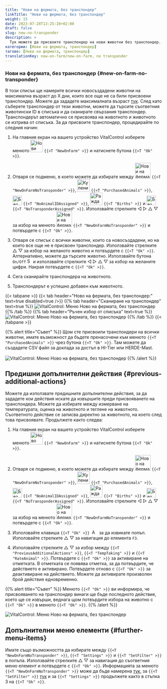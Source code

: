 ```yaml
---
title: "Нови на фермата, без транспондер"
linkTitle: "Нови на фермата, без транспондер"
weight: 15
date: 2023-07-28T13:25:28+02:00
draft: false
slug: new-no-transponder
description: >
  Тук можете да присвоите транспондер на нови животни без транспондер.
категории: [Нови на фермата, транспондер]
тагове: [Нови на фермата, транспондер]
translationKey: new-on-farm/new-on-farm, no transponder
---
```

### Нови на фермата, без транспондер {#new-on-farm-no-transponder}

В този списък ще намерите всички новосъздадени животни на максимална възраст до X дни, които все още не са били присвоени транспондер. Можете да зададете максималната възраст [тук](/bg/docs/settings/animal-registration/#set-default-values). След като съберете транспондер от тези животни, можете да търсите съответния животински ID в списъка и да сканирате свързания транспондер. Транспондерът автоматично се присвоява на животното и животното се изтрива от списъка. За да присвоите транспондер, процедирайте по следния начин:

1. На главния екран на вашето устройство VitalControl изберете менюто <img src="/icons/main/new-on-farm.svg" width="40" align="bottom" alt="Нови на фермата" /> `{{<T "NewOnFarm" >}}` и натиснете бутона `{{<T "Ok" >}}`.

2.  Отваря се подменю, в което можете да избирате между <img src="/icons/registration/new-on-farm-no-transponder.svg" width="50" align="bottom" alt="Нови на фермата, без транспондер" /> `{{<T "NewOnFarmNoTransponder" >}}`, <img src="/icons/main/new-on-farm.svg" width="40" align="bottom" alt="Купени животни" /> `{{<T "PurchasedAnimals" >}}`, <img src="/icons/registration/no-eartag-number.svg" width="30" align="bottom" alt="Без национален животински ID" /> `{{<T "NoAnimalIDAssigned" >}}`, <img src="/icons/main/births.svg" width="40" align="bottom" alt="Раждания" /> `{{<T "Births" >}}` и <img src="/icons/registration/no-transponder.svg" width="30" align="bottom" alt="Без присвоен транспондер" /> `{{<T "NoTransponderAssigned" >}}`. Използвайте стрелките ◁ ▷ △ ▽ за избор на менюто <img src="/icons/registration/new-on-farm-no-transponder.svg" width="50" align="bottom" alt="Нови на фермата, без транспондер" /> `{{<T "NewOnFarmNoTransponder" >}}` и потвърдете с `{{<T "Ok" >}}`.

3. Отваря се списък с всички животни, които са новосъздадени, но на които все още не е присвоен транспондер. Използвайте стрелките △ ▽ за избор на желаното животно и потвърдете с `{{<T "Ok" >}}`. Алтернативно, можете да търсите животно. Използвайте бутона `On/Off` <img src="/icons/footer/search.svg" width="15" align="bottom" alt="Search" /> и използвайте стрелките ◁ ▷ △ ▽ за избор на желаните цифри. Накрая потвърдете с `{{<T "Ok" >}}`.

4. Сега сканирайте транспондера на животното.

5. Транспондерът е успешно добавен към животното.

{{< tabpane >}}
{{< tab header="Ново на фермата, без транспондер:" text=true disabled=true />}}
{{% tab header="Сканиране на транспондер" text=true %}}
![VitalControl: Меню Ново на фермата, без транспондер](../images/notransponder-scan.png "Ново на фермата, без транспондер")
{{% /tab %}}
{{% tab header="Ръчен избор от списъка" text=true %}}
![VitalControl: Меню Ново на фермата, без транспондер](../images/notransponder.png "Ново на фермата, без транспондер")
{{% /tab %}}
{{< /tabpane >}}

{{% alert title="Съвет" %}}
Щом сте присвоили транспондери на всички животни, имате възможност да бъдете пренасочени към менюто `{{<T "PurchasedAnimals" >}}` чрез бутона `{{<T "Ok" >}}`. Там можете да създадете CSV файл за доклада за достъп в HI-Tier или HERDE-Mast. <br/>
<br/>
![VitalControl: Меню Ново на фермата, без транспондер](../images/redirect.png "Пренасочване")
{{% /alert %}}

## Предишни допълнителни действия {#previous-additional-actions}

Можете да използвате предишните допълнителни действия, за да зададете кои действия искате да извършите преди присвояването на транспондера. Можете да избирате между измерване на температурата, оценка на животното и теглене на животното. Съответното действие се записва директно за животното, на което след това присвоявате. Продължете както следва:

1. На главния екран на вашето устройство VitalControl изберете менюто <img src="/icons/main/new-on-farm.svg" width="40" align="bottom" alt="Ново на фермата" /> `{{<T "NewOnFarm" >}}` и натиснете бутона `{{<T "Ok" >}}`.

2. Отваря се подменю, в което можете да избирате между <img src="/icons/registration/new-on-farm-no-transponder.svg" width="50" align="bottom" alt="Ново на фермата, без транспондер" /> `{{<T "NewOnFarmNoTransponder" >}}`, <img src="/icons/main/new-on-farm.svg" width="40" align="bottom" alt="Купени животни" /> `{{<T "PurchasedAnimals" >}}`, <img src="/icons/registration/no-eartag-number.svg" width="30" align="bottom" alt="Без национален идентификационен номер на животното" /> `{{<T "NoAnimalIDAssigned" >}}`, <img src="/icons/main/births.svg" width="40" align="bottom" alt="Раждания" /> `{{<T "Births" >}}` и <img src="/icons/registration/no-transponder.svg" width="30" align="bottom" alt="Без присвоен транспондер" /> `{{<T "NoTransponderAssigned" >}}`. Използвайте стрелките ◁ ▷ △ ▽ за избор на менюто <img src="/icons/registration/new-on-farm-no-transponder.svg" width="50" align="bottom" alt="Ново на фермата, без транспондер" /> `{{<T "NewOnFarmNoTransponder" >}}` и потвърдете с `{{<T "Ok" >}}`.

3. Използвайте клавиша `{{<T "Ok" >}}` &nbsp;<img src="/icons/footer/open-popup.svg" width="15" align="bottom" alt="Aufruf Popup" />&nbsp; за да извикате попъп. Използвайте стрелките △ ▽ за навигация до елемента `F3`.

4. Използвайте стрелките △ ▽ за избор между `{{<T "PreviousAdditionalActions" >}}`, `{{<T "TempTaking" >}}` и `{{<T "RateAnimal" >}}`. Потвърдете с `{{<T "Ok" >}}` за активиране на отметката. В отметката се появява отметка, за да потвърдите, че действието е активирано. Потвърдете отново с `{{<T "Ok" >}}` за деактивиране на действието. Можете да активирате произволен брой действия едновременно.

{{% alert title="Съвет" %}}
Менюто `{{<T "Ok" >}}` ви информира, че присвояването на транспондер винаги ще бъде последното действие, което ще се извърши, веднага щом потвърдите избора на животно с `{{<T "Ok" >}}` в менюто `{{<T "Ok" >}}`.
{{% /alert %}}

![VitalControl: Меню Ново на фермата, без транспондер](../images/actions.png "Допълнителни действия")

 ## Допълнителни меню елементи {#further-menu-items}

Имате също възможността да избирате между `{{<T "NewOnFarmNoTransponder" >}}`, `{{<T "Settings" >}}` и `{{<T "SetFilter" >}}` в попъпа. Използвайте стрелките △ ▽ за навигация до съответния меню елемент и потвърдете с `{{<T "Ok" >}}`. Информацията за менюто `{{<T "NewOnFarmNoTransponder" >}}` може да бъде намерена [тук](/bg/docs/settings/animal-registration/#set-default-values), за `{{<T "SetFilter" >}}` [тук](/bg/docs/filter/) и за `{{<T "Settings" >}}` продължете както в стъпка 3 на `{{<T "Ok" >}}`.
